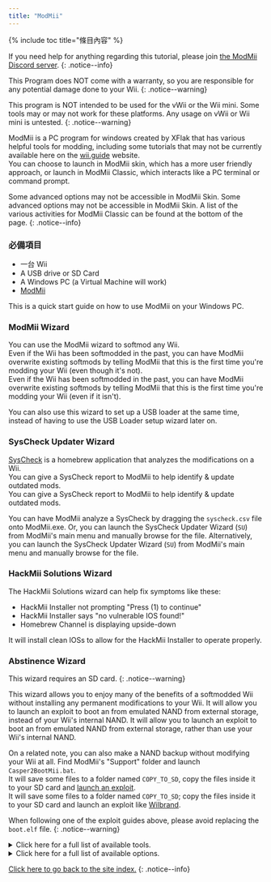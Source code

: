 ```yaml
---
title: "ModMii"
---
```


{% include toc title="條目內容" %}

If you need help for anything regarding this tutorial, please join [the ModMii Discord server](https://discord.gg/cMnBRACQwQ).
{: .notice--info}

This Program does NOT come with a warranty, so you are responsible for any potential damage done to your Wii.
{: .notice--warning}

This program is NOT intended to be used for the vWii or the Wii mini. Some tools may or may not work for these platforms. Any usage on vWii or Wii mini is untested.
{: .notice--warning}

ModMii is a PC program for windows created by XFlak that has various helpful tools for modding, including some tutorials that may not be currently available here on the [wii.guide](site-navigation) website. <br> You can choose to launch in ModMii skin, which has a more user friendly approach, or launch in ModMii Classic, which interacts like a PC terminal or command prompt.

Some advanced options may not be accessible in ModMii Skin. Some advanced options may not be accessible in ModMii Skin. A list of the various activities for ModMii Classic can be found at the bottom of the page.
{: .notice--info}

### 必備項目

* 一台 Wii
* A USB drive or SD Card
* A Windows PC (a Virtual Machine will work)
* [ModMii](https://modmii.github.io/)

This is a quick start guide on how to use ModMii on your Windows PC.

### ModMii Wizard

You can use the ModMii wizard to softmod any Wii. <br> Even if the Wii has been softmodded in the past, you can have ModMii overwrite existing softmods by telling ModMii that this is the first time you're modding your Wii (even though it's not). <br> Even if the Wii has been softmodded in the past, you can have ModMii overwrite existing softmods by telling ModMii that this is the first time you're modding your Wii (even if it isn't).

You can also use this wizard to set up a USB loader at the same time, instead of having to use the USB Loader setup wizard later on.

### SysCheck Updater Wizard

[SysCheck](syscheck) is a homebrew application that analyzes the modifications on a Wii. <br> You can give a SysCheck report to ModMii to help identify & update outdated mods. <br> You can give a SysCheck report to ModMii to help identify & update outdated mods.

You can have ModMii analyze a SysCheck by dragging the `syscheck.csv` file onto ModMii.exe. Or, you can launch the SysCheck Updater Wizard (`SU`) from ModMii's main menu and manually browse for the file. Alternatively, you can launch the SysCheck Updater Wizard (`SU`) from ModMii's main menu and manually browse for the file.

### HackMii Solutions Wizard

The HackMii Solutions wizard can help fix symptoms like these:

+ HackMii Installer not prompting "Press (1) to continue"
+ HackMii Installer says "no vulnerable IOS found!"
+ Homebrew Channel is displaying upside-down

It will install clean IOSs to allow for the HackMii Installer to operate properly.

### Abstinence Wizard

This wizard requires an SD card.
{: .notice--warning}

This wizard allows you to enjoy many of the benefits of a softmodded Wii without installing any permanent modifications to your Wii. It will allow you to launch an exploit to boot an from emulated NAND from external storage, instead of your Wii's internal NAND. It will allow you to launch an exploit to boot an from emulated NAND from external storage, rather than use your Wii's internal NAND.

On a related note, you can also make a NAND backup without modifying your Wii at all. Find ModMii's "Support" folder and launch `Casper2BootMii.bat`. <br> It will save some files to a folder named `COPY_TO_SD`, copy the files inside it to your SD card and [launch an exploit](get-started). <br> It will save some files to a folder named `COPY_TO_SD`; copy the files inside it to your SD card and launch an exploit like [Wilbrand](wilbrand).

When following one of the exploit guides above, please avoid replacing the `boot.elf` file.
{: .notice--warning}


<details id="Modmii-Tools" class="notice--info" markdown="1">
<summary><a>Click here for a full list of available tools.</a></summary>

| Tool                                                                        | Description                                                                                                                                                                                                                                                                                                                                                                                    |
| --------------------------------------------------------------------------- | ---------------------------------------------------------------------------------------------------------------------------------------------------------------------------------------------------------------------------------------------------------------------------------------------------------------------------------------------------------------------------------------------- |
| W = ModMii Wizard <-- Start Here to Mod Your Wii!                           | This option can be used to mod your Wii for the first time or re-mod a Wii that has been previously modded.                                                                                                                                                                                                                                                                                    |
| SU = SysCheck Updater Wizard (update only your outdated softmods)           | This option is useful for people who have old modifications installed to their wii such as DarkCorp/Ciosspaghetti that can potetially cause problems for the latest homebrew custom firmware.                                                                                                                                                                                                  |
| U = USB-Loader Setup Wizard                                                 | This option will help you properly set up your USB loader to be able to load your disk backups from an SD or USB hard drive.                                                                                                                                                                                                                                                                   |
| H = HackMii Solutions Wizard (Upside-Down HBC\No Vulnerable IOS Fix)       | This option is useful for people who are having trouble getting the HackMii Installer to work, or if they just simply have an upside down homebrew channel, or if DarkCorp/Ciosspaghetti was installed and there was no homebrew channel.                                                                                                                                                      |
| AW = Abstinence Wizard (Non-permanent Wii Hacks)                            | This option is useful for people who dont want to make any permanent modifications to their Wii but still want to have some of the benefits that homebrew can offer.                                                                                                                                                                                                                           |
| RC = Region Change Wizard                                                   | This option can be used to change the region of your Wii without bricking it (this is the best region changer tutorial available on the internet!).                                                                                                                                                                                                                                            |
| S = SNEEK Installation, EmuNAND Builder\Modifier, Game Bulk Extractor      | This option will help you properly set up an EmuNAND (aka neek2o) onto your SD or USB. benefits for emunand include extra storage space for save games or channels. and the benefit of not making any permanent modifications to your Wii. benefits for emunand include extra storage space for save games or channels. and the benefit of not making any permanent modifications to your Wii. |
| F = open a File or Folder with ModMii for many more functions!              | This option is an advanced tool especially helpful for developers.                                                                                                                                                                                                                                                                                                                             |
| 1 = Download Page 1 (System Menus, IOSs, MIOSs, Channels, etc.)             | This option opens the first download page that includes most of the key parts for the system menu (downloaded from NUS).                                                                                                                                                                                                                                                                       |
| 2 = Download Page 2 (Apps, USB-Loader Files, CheatCodes, etc.)              | This option opens the second download page that includes exploits and useful apps for your Wii including some PC programs.                                                                                                                                                                                                                                                                     |
| 3 = Download Page 3 (System Menu Themes)                                    | This option opens the third download page that includes some system menu themes and items required to install system menu themes (base apps are downloaded from NUS).                                                                                                                                                                                                                          |
| 4 = Download Page 4 (cIOSs and cMIOSs)                                      | This option opens the fourth download page that includes cIOSes and cMIOSes for use in USB loaders. It is recommended to just install the recommended cioses unless you plan to do some testing. It is recommended to just install the recommended cioses unless you plan to do some testing.                                                                                                  |
| A = Advanced Downloads and Forwarder DOL\ISO Builder                       | This option is an advanced tool used to better customize downloads or allow you to build a dol executable useful for fowarders (channels on the system menu to access Wii applications).                                                                                                                                                                                                       |
| L = Load Download Queue                                                     | This option will download all of the required titles need for the Wii system menu (titles are downloaded from NUS)                                                                                                                                                                                                                                                                             |
| C = Build Config Files for Bootmii, Wad Manager or Multi-Mod Manager        | This option will help you build configuration files required for certain applications.                                                                                                                                                                                                                                                                                                         |
| FC = File Cleanup & App Updater: Update Apps and\or remove un-needed files | This option is useful for people who want to clean out their SD or USB of apps deemed outdated, useless, or otherwise depreciated.                                                                                                                                                                                                                                                             |
| M = ModMii Skin Mode: use your mouse instead of your keyboard!              | This option will launch ModMii skin mode. Some advanced options may not be available in this view. Some advanced options may not be available in this view.                                                                                                                                                                                                                                    |

</details>

<details id="Modmii-Options" class="notice--info" markdown="1">
<summary><a>Click here for a full list of available options.</a></summary>

| Option                                                                          | Description                                                                                                   |
| ------------------------------------------------------------------------------- | ------------------------------------------------------------------------------------------------------------- |
| D = Change Drive letter:                                                        | Changes where your SD files are saved to.                                                                     |
| DU = Change Drive letter for USB:                                               | Changes where your USB files are saved to.                                                                    |
| d2x = change d2x cIOS version built:                                            | Changes the cios version ModMii downloads.                                                                    |
| H = Hermes cIOSs (202 & 222-224) will also be recommended                       | Enables Hermes IOS to be recommended and downloaded in the syscheck updater (will be stubbed if disabled).    |
| CM = cMIOS included in recommended cIOSs                                        | Enables cMIOS to be recommended and downloaded in the syscheck updater (will install stock MIOS if disabled). |
| E = Extra Brick Protection in ModMii Wizard Guides                              | Enables ModMiis Extra Brick Protection IOSes to be recommended and used in the syscheck updater tool.         |
| U = Update IOSs. U = Update IOSs. Wizard/SysCheck-Updater to update Active IOSs | Updates Existing IOSes to the latest version available on NUS.                                                |
| AU = Auto-Updating downloads will skip update check if cached                   | Will skip downloading the files if already in the queue.                                                      |
| FWD = Install USB-Loader Forwarder in ModMii Wizard Guides                      | Will include the USB loader forwarder wad file in the USB loader wizard guides.                               |
| PC = PC Programs Save Location                                                  | Changes the save location for the downloadable PC programs.                                                   |
| RS = Root Save: Save IOSs\MIOSs to Root instead of WAD Folder                  | Saves IOSs\MIOSs to Root instead of WAD Folder.                                                              |
| 1 = Do not Keep 00000001 or NUS Folders for IOSs\MIOSs\SMs etc                | Deletes the folder used for compiling the wad file and just gives you the wad file.                           |
| n2o = neek2o - build mod of s\uneek instead of original                        | Uses a better modified version of neek2o in the EmuNAND builder.                                              |
| SSD = SNEEK and SNEEK+DI SD Access                                              | Allows for SNEEK and SNEEK+DI access on the SD card.                                                          |
| F = Font.bin Colour for SNEEK/UNEEK                                             | Changes the font color for neek2o.                                                                            |
| SV = SNEEK Verbose Output                                                       | Displays extra information regarding EmuNAND.                                                                 |
| V = Verbose for ModMii Skin & nandBinCheck                                      | Displays another window with extra information regarding a nand check.                                        |
| SO = Play sound at Finish                                                       | Plays a fun jingle after a successful download.                                                               |
| A = Auto-Update ModMii at program start                                         | Will automatically check for updates when ModMii is launched.                                                 |
| N = Check for New versions of ModMii right now                                  | Will check online for a ModMii update.                                                                        |

</details>

[Click here to go back to the site index.](site-navigation)
{: .notice--info}
